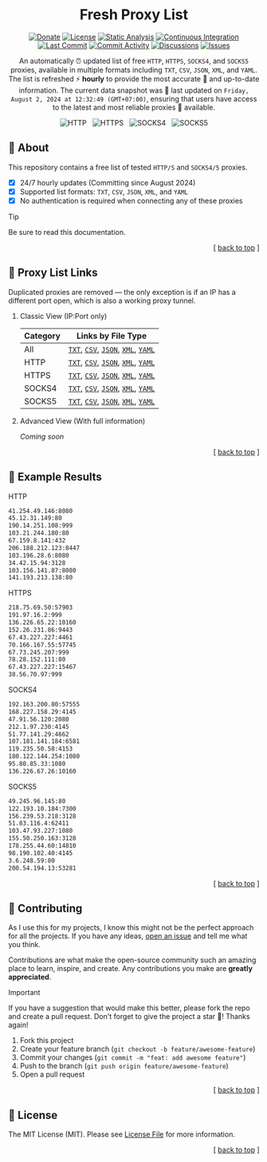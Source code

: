 [donate::shield]: https://img.shields.io/badge/Donate-Saweria-orange.svg
[donate::url]: https://saweria.co/azisalvriyanto
[contributors::shield]: https://img.shields.io/github/contributors/0x1337fy/fresh-proxy-list?style=flat
[contributors::url]: https://github.com/0x1337fy/fresh-proxy-list/graphs/contributors
[license::shield]: https://img.shields.io/badge/License-MIT-4b9081?style=flat
[license::url]: https://github.com/0x1337fy/fresh-proxy-list/blob/HEAD/LICENSE.md
[watchers::shield]: https://img.shields.io/github/watchers/0x1337fy/fresh-proxy-list?style=flat&logo=github&label=Watchers
[watchers::url]: https://github.com/0x1337fy/fresh-proxy-list/watchers
[stars::shield]: https://img.shields.io/github/stars/0x1337fy/fresh-proxy-list?style=flat&logo=github&label=Stars
[stars::url]: https://github.com/0x1337fy/fresh-proxy-list/stargazers
[forks::shield]: https://img.shields.io/github/forks/0x1337fy/fresh-proxy-list?style=flat&logo=github&label=Forks
[forks::url]: https://github.com/0x1337fy/fresh-proxy-list/network/members
[continuous-integration::shield]: https://github.com/0x1337fy/fresh-proxy-list/actions/workflows/continuous-integration.yml/badge.svg
[continuous-integration::url]: https://github.com/0x1337fy/fresh-proxy-list/actions/workflows/continuous-integration.yml
[static-analysis::shield]: https://github.com/0x1337fy/fresh-proxy-list/actions/workflows/static-analysis.yml/badge.svg
[static-analysis::url]: https://github.com/0x1337fy/fresh-proxy-list/actions/workflows/static-analysis.yml
[last-commit::shield]: https://img.shields.io/github/last-commit/0x1337fy/fresh-proxy-list?style=flat&logo=github&label=last+update
[last-commit::url]: https://github.com/0x1337fy/fresh-proxy-list/activity?ref=archive
[commit-activity::shield]: https://img.shields.io/github/commit-activity/w/0x1337fy/fresh-proxy-list?style=flat&logo=github
[commit-activity::url]: https://github.com/0x1337fy/fresh-proxy-list/commits/archive
[discussions::shield]: https://img.shields.io/github/discussions/0x1337fy/fresh-proxy-list?style=flat&logo=github
[discussions::url]: https://github.com/0x1337fy/fresh-proxy-list/discussions
[issues::shield]: https://img.shields.io/github/issues/0x1337fy/fresh-proxy-list?style=flat&logo=github
[issues::url]: https://github.com/0x1337fy/fresh-proxy-list/issues

<div id="readme-top" align="center">

<h1> Fresh Proxy List</h1>

[![Donate][donate::shield]][donate::url]
[![License][license::shield]][license::url]
[![Static Analysis][static-analysis::shield]][static-analysis::url]
[![Continuous Integration][continuous-integration::shield]][continuous-integration::url]
</br>
[![Last Commit][last-commit::shield]][last-commit::url]
[![Commit Activity][commit-activity::shield]][commit-activity::url]
[![Discussions][discussions::shield]][discussions::url]
[![Issues][issues::shield]][issues::url]

An automatically ⏰ updated list of free `HTTP`, `HTTPS`, `SOCKS4`, and `SOCKS5` proxies, available in multiple formats including `TXT`, `CSV`, `JSON`, `XML`, and `YAML`. The list is refreshed ⚡ **hourly** to provide the most accurate 🎯 and up-to-date information. The current data snapshot was 🚀 last updated on `Friday, August 2, 2024 at 12:32:49 (GMT+07:00)`, ensuring that users have access to the latest and most reliable proxies 🍃 available.

<picture>
  <img alt="HTTP" src="https://img.shields.io/badge/HTTP-38012-4b9081?style=social&logo=adminer" />
</picture>
&nbsp;
<picture>
  <img alt="HTTPS" src="https://img.shields.io/badge/HTTPS-7347-4b9081?style=social&logo=adminer" />
</picture>
&nbsp;
<picture>
  <img alt="SOCKS4" src="https://img.shields.io/badge/SOCKS4-17170-4b9081?style=social&logo=adminer" />
</picture>
&nbsp;
<picture>
  <img alt="SOCKS5" src="https://img.shields.io/badge/SOCKS5-14269-4b9081?style=social&logo=adminer" />
</picture>

</div>

## 📃 About

This repository contains a free list of tested `HTTP/S` and `SOCKS4/5` proxies.

- [x] 24/7 hourly updates (Committing since August 2024)
- [x] Supported list formats: `TXT`, `CSV`, `JSON`, `XML`, and `YAML`
- [x] No authentication is required when connecting any of these proxies

> [!TIP]
> Be sure to read this documentation.

<p align="right">[ <a href="#readme-top">back to top</a> ]</p>

## 🔗 Proxy List Links

Duplicated proxies are removed — the only exception is if an IP has a different port open, which is also a working proxy tunnel.

1.  Classic View (IP:Port only)

    | Category | Links by File Type                                                                                                                                                                                                                                                                                                                                                                                                                                                                                                                              |
    | -------- | ----------------------------------------------------------------------------------------------------------------------------------------------------------------------------------------------------------------------------------------------------------------------------------------------------------------------------------------------------------------------------------------------------------------------------------------------------------------------------------------------------------------------------------------------- |
    | All      | [`TXT`](https://raw.githubusercontent.com/0x1337fy/fresh-proxy-list/archive/storage/classic/all.txt), [`CSV`](https://raw.githubusercontent.com/0x1337fy/fresh-proxy-list/archive/storage/classic/all.csv), [`JSON`](https://raw.githubusercontent.com/0x1337fy/fresh-proxy-list/archive/storage/classic/all.json), [`XML`](https://raw.githubusercontent.com/0x1337fy/fresh-proxy-list/archive/storage/classic/all.xml), [`YAML`](https://raw.githubusercontent.com/0x1337fy/fresh-proxy-list/archive/storage/classic/all.yaml)                |
    | HTTP     | [`TXT`](https://raw.githubusercontent.com/0x1337fy/fresh-proxy-list/archive/storage/classic/http.txt), [`CSV`](https://raw.githubusercontent.com/0x1337fy/fresh-proxy-list/archive/storage/classic/http.csv), [`JSON`](https://raw.githubusercontent.com/0x1337fy/fresh-proxy-list/archive/storage/classic/http.json), [`XML`](https://raw.githubusercontent.com/0x1337fy/fresh-proxy-list/archive/storage/classic/http.xml), [`YAML`](https://raw.githubusercontent.com/0x1337fy/fresh-proxy-list/archive/storage/classic/http.yaml)           |
    | HTTPS    | [`TXT`](https://raw.githubusercontent.com/0x1337fy/fresh-proxy-list/archive/storage/classic/https.txt), [`CSV`](https://raw.githubusercontent.com/0x1337fy/fresh-proxy-list/archive/storage/classic/https.csv), [`JSON`](https://raw.githubusercontent.com/0x1337fy/fresh-proxy-list/archive/storage/classic/https.json), [`XML`](https://raw.githubusercontent.com/0x1337fy/fresh-proxy-list/archive/storage/classic/https.xml), [`YAML`](https://raw.githubusercontent.com/0x1337fy/fresh-proxy-list/archive/storage/classic/https.yaml)      |
    | SOCKS4   | [`TXT`](https://raw.githubusercontent.com/0x1337fy/fresh-proxy-list/archive/storage/classic/socks4.txt), [`CSV`](https://raw.githubusercontent.com/0x1337fy/fresh-proxy-list/archive/storage/classic/socks4.csv), [`JSON`](https://raw.githubusercontent.com/0x1337fy/fresh-proxy-list/archive/storage/classic/socks4.json), [`XML`](https://raw.githubusercontent.com/0x1337fy/fresh-proxy-list/archive/storage/classic/socks4.xml), [`YAML`](https://raw.githubusercontent.com/0x1337fy/fresh-proxy-list/archive/storage/classic/socks4.yaml) |
    | SOCKS5   | [`TXT`](https://raw.githubusercontent.com/0x1337fy/fresh-proxy-list/archive/storage/classic/socks5.txt), [`CSV`](https://raw.githubusercontent.com/0x1337fy/fresh-proxy-list/archive/storage/classic/socks5.csv), [`JSON`](https://raw.githubusercontent.com/0x1337fy/fresh-proxy-list/archive/storage/classic/socks5.json), [`XML`](https://raw.githubusercontent.com/0x1337fy/fresh-proxy-list/archive/storage/classic/socks5.xml), [`YAML`](https://raw.githubusercontent.com/0x1337fy/fresh-proxy-list/archive/storage/classic/socks5.yaml) |

2.  Advanced View (With full information)

    _Coming soon_

<p align="right">[ <a href="#readme-top">back to top</a> ]</p>

## 🎁 Example Results

HTTP

```txt
41.254.49.146:8080
45.12.31.149:80
190.14.251.108:999
103.21.244.180:80
67.159.8.141:432
206.188.212.123:8447
103.196.28.6:8080
34.42.15.94:3128
103.156.141.87:8080
141.193.213.138:80

```

HTTPS

```txt
218.75.69.50:57903
191.97.16.2:999
136.226.65.22:10160
152.26.231.86:9443
67.43.227.227:4461
70.166.167.55:57745
67.73.245.207:999
78.28.152.111:80
67.43.227.227:15467
38.56.70.97:999

```

SOCKS4

```txt
192.163.200.80:57555
168.227.158.29:4145
47.91.56.120:2080
212.1.97.230:4145
51.77.141.29:4662
107.181.141.184:6581
119.235.50.58:4153
180.122.144.254:1080
95.80.85.33:1080
136.226.67.26:10160

```

SOCKS5

```txt
49.245.96.145:80
122.193.10.184:7300
156.239.53.218:3128
51.83.116.4:62411
103.47.93.227:1080
155.50.250.163:3128
178.255.44.60:14810
98.190.102.40:4145
3.6.248.59:80
200.54.194.13:53281

```

<p align="right">[ <a href="#readme-top">back to top</a> ]</p>

## 👥 Contributing

As I use this for my projects, I know this might not be the perfect approach for all the projects.
If you have any ideas, [open an issue](https://github.com/0x1337fy/fresh-proxy-list/issues/new) and tell me what you think.

Contributions are what make the open-source community such an amazing place to learn, inspire, and create. Any contributions you make are **greatly appreciated**.

> [!IMPORTANT]
> If you have a suggestion that would make this better, please fork the repo and create a pull request. Don't forget to give the project a star 🌟! Thanks again!
>
> 1. Fork this project
> 2. Create your feature branch (`git checkout -b feature/awesome-feature`)
> 3. Commit your changes (`git commit -m "feat: add awesome feature"`)
> 4. Push to the branch (`git push origin feature/awesome-feature`)
> 5. Open a pull request

<p align="right">[ <a href="#readme-top">back to top</a> ]</p>

## 📜 License

The MIT License (MIT). Please see [License File](LICENSE.md) for more information.

<p align="right">[ <a href="#readme-top">back to top</a> ]</p>
